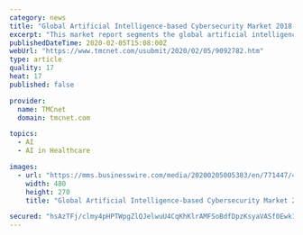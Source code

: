 ```yaml
---
category: news
title: "Global Artificial Intelligence-based Cybersecurity Market 2018-2022 | 29% CAGR Projection Through 2022 | Technavio"
excerpt: "This market report segments the global artificial intelligence-based cybersecurity market by end-users (BFSI, government, ICT, healthcare, and others) and geography (America, APAC, and EMEA). The Americas region led the market in 2017, followed by APAC and ..."
publishedDateTime: 2020-02-05T15:08:00Z
webUrl: "https://www.tmcnet.com/usubmit/2020/02/05/9092782.htm"
type: article
quality: 17
heat: 17
published: false

provider:
  name: TMCnet
  domain: tmcnet.com

topics:
  - AI
  - AI in Healthcare

images:
  - url: "https://mms.businesswire.com/media/20200205005383/en/771447/4/Global_Artificial_Intelligence-based_Cybersecurity_Market_2018-2022.jpg"
    width: 480
    height: 270
    title: "Global Artificial Intelligence-based Cybersecurity Market 2018-2022 | 29% CAGR Projection Through 2022 | Technavio"

secured: "hsAzTFj/clmy4pHPTWpgZlQJelwuU4CqKhKlrAMFSoBdfDpzKsyaVASf0Ewk1C3MnMHxUrmOV9URmOGQxVJvfWJuOGx650vhPGZSV9wT4kihWdOvK8YXzojVXkzAspXjpzUWwvYR/bBrBkwrRFzawF/16WX5wnM+VQVFb9eitzW1Vgo0fI/QW3Wd6h9p09WWdestMcBHBR2p8VBq30gHEAstfVWtRiYQw4Y7kSFivGMPTn769JSP2w9TiA3cx5gxpFMQkR62uVJJOoswOcAQhQH+XxblwZvthGb442p2wudrSQEKsF11RiJRoNGM2JLyf/1cgJzjw+Eh/hbMErizqH4OIE9xPPBO3TA8FSEW0iG6YgZzOtp10ytaLLVyQrArDhVpvlBTq6IP4SylyJRsdnUr9KpIL/R1DhTJPWrlbRj+DBbOqOvCyhjwioyPFCbxVGCEzguQC7XuX+qKv31WCFcgNzRekBGXmHm0j3LlJz0=;NOCW8lt0knsfS84gp5sgZA=="
---
```


